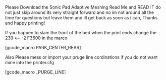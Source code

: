 Please Download the Sonic Pad Adaptive Meshing Read Me and READ IT do not just skip around its very straight forward and no im not around all the time for questions but leave them and ill get back as soon as i can, Thanks and happy printing!


If you happen to slam the front of the bed when the print ends change the 230 <--  -2 F3600  in the marco

[gcode_macro PARK_CENTER_REAR]

Also Please mess or import your pruge line cordinations if you do not want mine into the printer.cfg 
    
[gcode_macro _PURGE_LINE]
